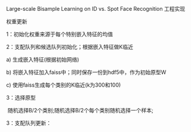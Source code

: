 Large-scale Bisample Learning on ID vs. Spot Face Recognition 工程实现



权重更新

1：初始化权重来源于每个特别嵌入特征的均值

2：支配队列和候选队列初始化；根据嵌入特征做K临近

 a)  生成嵌入特征(根据初始网络)

 b)  将嵌入特征加入faiss中；同时保存一份到hdf5中，作为初始原型W

 c)   使用faiss生成每个类别的K临近(k为300和100)

3：选择原型

​      随机选择B/2个类别;随机选择B/2个每个类别随机选择一个样本;



3：支配队列更新：